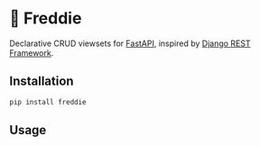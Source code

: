 # 🕺 Freddie

Declarative CRUD viewsets for [FastAPI](https://fastapi.tiangolo.com/),
inspired by [Django REST Framework](https://www.django-rest-framework.org/).

## Installation

```bash
pip install freddie
```

## Usage

